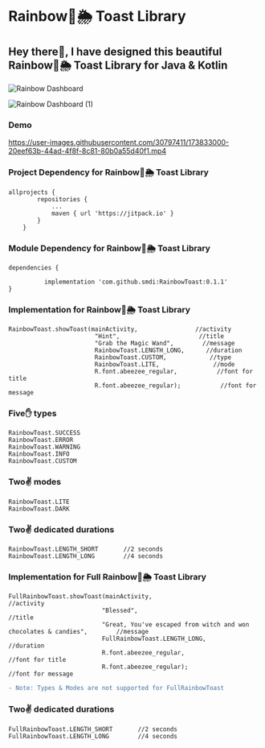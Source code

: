 
# Rainbow🌈🌦 Toast Library

## Hey there👋, I have designed this beautiful Rainbow🌈🌦 Toast Library for Java & Kotlin

![Rainbow Dashboard](https://user-images.githubusercontent.com/30797411/173832748-4ab928f9-54e2-4f0a-9bd2-a77c14ea5b82.svg)

![Rainbow Dashboard (1)](https://user-images.githubusercontent.com/30797411/173832830-917e52d0-bb8b-422a-8bcd-18abc330337a.svg)

### Demo

https://user-images.githubusercontent.com/30797411/173833000-20eef63b-44ad-4f8f-8c81-80b0a55d40f1.mp4

### Project Dependency for Rainbow🌈🌦 Toast Library

```
allprojects {
		repositories {
			...
			maven { url 'https://jitpack.io' }
		}
	}
```

### Module Dependency for Rainbow🌈🌦 Toast Library

```
dependencies {
	        
          implementation 'com.github.smdi:RainbowToast:0.1.1'
}

```

### Implementation for Rainbow🌈🌦 Toast Library

```
RainbowToast.showToast(mainActivity,                //activity
                        "Hint",                      //title
                        "Grab the Magic Wand",        //message
                        RainbowToast.LENGTH_LONG,      //duration
                        RainbowToast.CUSTOM,            //type
                        RainbowToast.LITE,               //mode
                        R.font.abeezee_regular,           //font for title
                        R.font.abeezee_regular);           //font for message
```

### Five✋ types

```
RainbowToast.SUCCESS
RainbowToast.ERROR
RainbowToast.WARNING
RainbowToast.INFO
RainbowToast.CUSTOM
```

### Two✌ modes

```
RainbowToast.LITE
RainbowToast.DARK
```

### Two✌ dedicated durations

```
RainbowToast.LENGTH_SHORT       //2 seconds
RainbowToast.LENGTH_LONG        //4 seconds
```

### Implementation for Full Rainbow🌈🌦 Toast Library

```
FullRainbowToast.showToast(mainActivity,                                                        //activity
                          "Blessed",                                                             //title
                          "Great, You've escaped from witch and won chocolates & candies",        //message
                          FullRainbowToast.LENGTH_LONG,                                            //duration
                          R.font.abeezee_regular,                                                   //font for title
                          R.font.abeezee_regular);                                                   //font for message
```

```diff
- Note: Types & Modes are not supported for FullRainbowToast
```

### Two✌ dedicated durations

```
FullRainbowToast.LENGTH_SHORT       //2 seconds
FullRainbowToast.LENGTH_LONG        //4 seconds
```


